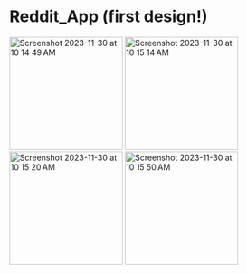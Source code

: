 # Reddit_App (first design!)
<img width="200" alt="Screenshot 2023-11-30 at 10 14 49 AM" src="https://github.com/jbsypher/Reddit_App/assets/120603937/1dad9db8-715f-44d1-8c83-eac2eacdc99b">
<img width="200" alt="Screenshot 2023-11-30 at 10 15 14 AM" src="https://github.com/jbsypher/Reddit_App/assets/120603937/ed964294-e291-44bc-9750-c235d53690b8">
<img width="200" alt="Screenshot 2023-11-30 at 10 15 20 AM" src="https://github.com/jbsypher/Reddit_App/assets/120603937/ca7ffad6-e9e8-4e10-93bb-551186400577">
<img width="200" alt="Screenshot 2023-11-30 at 10 15 50 AM" src="https://github.com/jbsypher/Reddit_App/assets/120603937/3ec34106-bd5b-4c49-9ff3-b08900dd5d8d">
